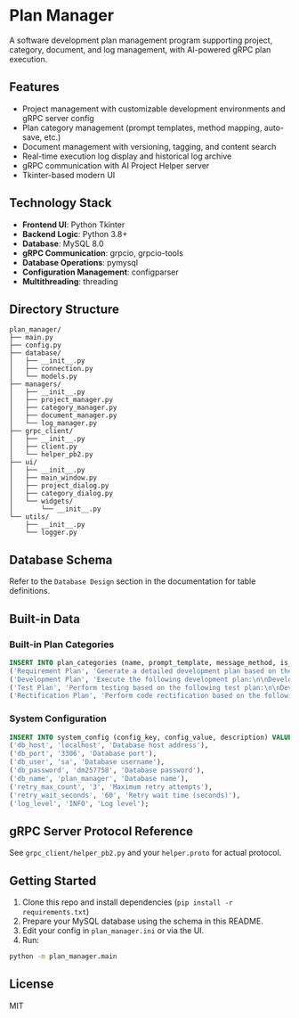 # Plan Manager

A software development plan management program supporting project, category, document, and log management, with AI-powered gRPC plan execution.

## Features

- Project management with customizable development environments and gRPC server config
- Plan category management (prompt templates, method mapping, auto-save, etc.)
- Document management with versioning, tagging, and content search
- Real-time execution log display and historical log archive
- gRPC communication with AI Project Helper server
- Tkinter-based modern UI

## Technology Stack

- **Frontend UI**: Python Tkinter
- **Backend Logic**: Python 3.8+
- **Database**: MySQL 8.0
- **gRPC Communication**: grpcio, grpcio-tools
- **Database Operations**: pymysql
- **Configuration Management**: configparser
- **Multithreading**: threading

## Directory Structure

```
plan_manager/
├── main.py
├── config.py
├── database/
│   ├── __init__.py
│   ├── connection.py
│   └── models.py
├── managers/
│   ├── __init__.py
│   ├── project_manager.py
│   ├── category_manager.py
│   ├── document_manager.py
│   └── log_manager.py
├── grpc_client/
│   ├── __init__.py
│   ├── client.py
│   └── helper_pb2.py
├── ui/
│   ├── __init__.py
│   ├── main_window.py
│   ├── project_dialog.py
│   ├── category_dialog.py
│   └── widgets/
│       └── __init__.py
└── utils/
    ├── __init__.py
    └── logger.py
```

## Database Schema

Refer to the `Database Design` section in the documentation for table definitions.

## Built-in Data

### Built-in Plan Categories

```sql
INSERT INTO plan_categories (name, prompt_template, message_method, is_builtin) VALUES
('Requirement Plan', 'Generate a detailed development plan based on the following requirements document:\n\nDevelopment Environment: {env}\n\nRequirements:\n{doc}', 'PlanGetRequest', true),
('Development Plan', 'Execute the following development plan:\n\nDevelopment Environment: {env}\n\nPlan Content:\n{doc}', 'PlanExecuteRequest', true),
('Test Plan', 'Perform testing based on the following test plan:\n\nDevelopment Environment: {env}\n\nTest Content:\n{doc}', 'PlanExecuteRequest', true),
('Rectification Plan', 'Perform code rectification based on the following rectification plan:\n\nDevelopment Environment: {env}\n\nRectification Content:\n{doc}', 'PlanExecuteRequest', true);
```

### System Configuration

```sql
INSERT INTO system_config (config_key, config_value, description) VALUES
('db_host', 'localhost', 'Database host address'),
('db_port', '3306', 'Database port'),
('db_user', 'sa', 'Database username'),
('db_password', 'dm257758', 'Database password'),
('db_name', 'plan_manager', 'Database name'),
('retry_max_count', '3', 'Maximum retry attempts'),
('retry_wait_seconds', '60', 'Retry wait time (seconds)'),
('log_level', 'INFO', 'Log level');
```

## gRPC Server Protocol Reference

See `grpc_client/helper_pb2.py` and your `helper.proto` for actual protocol.

## Getting Started

1. Clone this repo and install dependencies (`pip install -r requirements.txt`)
2. Prepare your MySQL database using the schema in this README.
3. Edit your config in `plan_manager.ini` or via the UI.
4. Run:

```bash
python -m plan_manager.main
```

## License

MIT